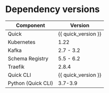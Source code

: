 # Dependency versions

| Component          | Version             |
|--------------------|---------------------|
| Quick              | {{ quick_version }} |
| Kubernetes         | 1.22                |
| Kafka              | 2.7 - 3.2           |
| Schema Registry    | 5.5 - 6.2           |
| Traefik            | 2.8.4               |
| Quick CLI          | {{ quick_version }} |
| Python (Quick CLI) | 3.7-3.9             |

